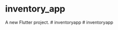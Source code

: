 # inventory_app

A new Flutter project.
#   i n v e n t o r y a p p  
 #   i n v e n t o r y a p p  
 